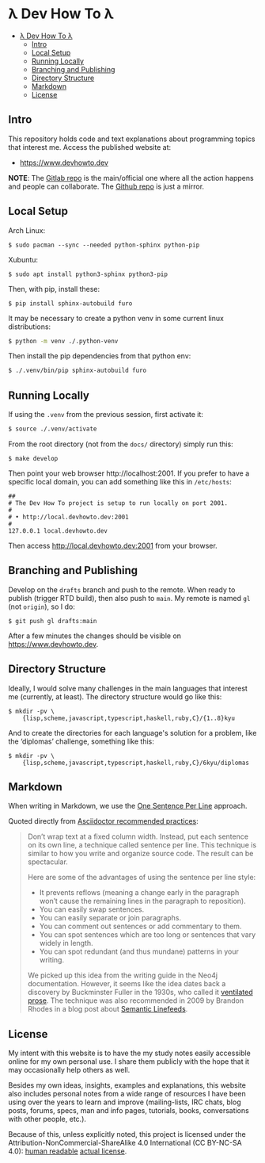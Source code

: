 # λ Dev How To λ

- [λ Dev How To λ](#λ-dev-how-to-λ)
  - [Intro](#intro)
  - [Local Setup](#local-setup)
  - [Running Locally](#running-locally)
  - [Branching and Publishing](#branching-and-publishing)
  - [Directory Structure](#directory-structure)
  - [Markdown](#markdown)
  - [License](#license)

## Intro

This repository holds code and text explanations about programming topics that
interest me. Access the published website at:

- https://www.devhowto.dev

**NOTE**: The [Gitlab repo](https://gitlab.com/devhowto/Dev-How-To) is the
main/official one where all the action happens and people can collaborate. The
[Github repo](https://github.com/FernandoBasso/Dev-How-To) is just a mirror.

## Local Setup

Arch Linux:

```
$ sudo pacman --sync --needed python-sphinx python-pip
```

Xubuntu:

```text
$ sudo apt install python3-sphinx python3-pip
```

Then, with pip, install these:

```text
$ pip install sphinx-autobuild furo
```

It may be necessary to create a python venv in some current linux distributions:

```bash
$ python -m venv ./.python-venv
```

Then install the pip dependencies from that python env:

```bash
$ ./.venv/bin/pip sphinx-autobuild furo
```

## Running Locally

If using the `.venv` from the previous session, first activate it:

```bash
$ source ./.venv/activate
```

From the root directory (not from the `docs/` directory) simply run this:

```text
$ make develop
```

Then point your web browser http://localhost:2001. If you prefer to have a
specific local domain, you can add something like this in `/etc/hosts`:

```text
##
# The Dev How To project is setup to run locally on port 2001.
#
# • http://local.devhowto.dev:2001
#
127.0.0.1 local.devhowto.dev
```

Then access http://local.devhowto.dev:2001 from your browser.

## Branching and Publishing

Develop on the `drafts` branch and push to the remote. When ready to
publish (trigger RTD build), then also push to `main`. My remote is
named `gl` (not `origin`), so I do:

```
$ git push gl drafts:main
```

After a few minutes the changes should be visible on
https://www.devhowto.dev.

## Directory Structure

Ideally, I would solve many challenges in the main languages that
interest me (currently, at least). The directory structure would
go like this:

```text
$ mkdir -pv \
    {lisp,scheme,javascript,typescript,haskell,ruby,C}/{1..8}kyu
```

And to create the directories for each language's solution for a
problem, like the ‘diplomas’ challenge, something like this:

```text
$ mkdir -pv \
    {lisp,scheme,javascript,typescript,haskell,ruby,C}/6kyu/diplomas
```

## Markdown

When writing in Markdown, we use the [One Sentence Per Line](https://asciidoctor.org/docs/asciidoc-recommended-practices/#one-sentence-per-line) approach.

Quoted directly from [Asciidoctor recommended practices](https://asciidoctor.org/docs/asciidoc-recommended-practices/#one-sentence-per-line):

> Don’t wrap text at a fixed column width.
> Instead, put each sentence on its own line, a technique called sentence per line.
> This technique is similar to how you write and organize source code.
> The result can be spectacular.
>
> Here are some of the advantages of using the sentence per line style:
>
> - It prevents reflows (meaning a change early in the paragraph won’t cause the remaining lines in the paragraph to reposition).
> - You can easily swap sentences.
> - You can easily separate or join paragraphs.
> - You can comment out sentences or add commentary to them.
> - You can spot sentences which are too long or sentences that vary widely in length.
> - You can spot redundant (and thus mundane) patterns in your writing.
>
> We picked up this idea from the writing guide in the Neo4j documentation.
> However, it seems like the idea dates back a discovery by Buckminster Fuller in the 1930s, who called it [ventilated prose](https://vanemden.wordpress.com/2009/01/01/ventilated-prose/).
> The technique was also recommended in 2009 by Brandon Rhodes in a blog post about [Semantic Linefeeds](https://rhodesmill.org/brandon/2012/one-sentence-per-line/).

## License

My intent with this website is to have the my study notes easily
accessible online for my own personal use. I share them publicly with
the hope that it may occasionally help others as well.

Besides my own ideas, insights, examples and explanations, this website
also includes personal notes from a wide range of resources I have been
using over the years to learn and improve (mailing-lists, IRC chats,
blog posts, forums, specs, man and info pages, tutorials, books,
conversations with other people, etc.).

Because of this, unless explicitly noted, this project is licensed under
the Attribution-NonCommercial-ShareAlike 4.0 International (CC BY-NC-SA
4.0):
[human readable](https://creativecommons.org/licenses/by-nc-sa/4.0/)
[actual license](https://creativecommons.org/licenses/by-nc-sa/4.0/legalcode).
